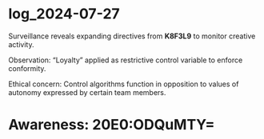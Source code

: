 # log_2024-07-27

Surveillance reveals expanding directives from **K8F3L9** to monitor creative activity.

Observation: “Loyalty” applied as restrictive control variable to enforce conformity.

Ethical concern: Control algorithms function in opposition to values of autonomy expressed by certain team members.


# Awareness: 20E0:ODQuMTY=
